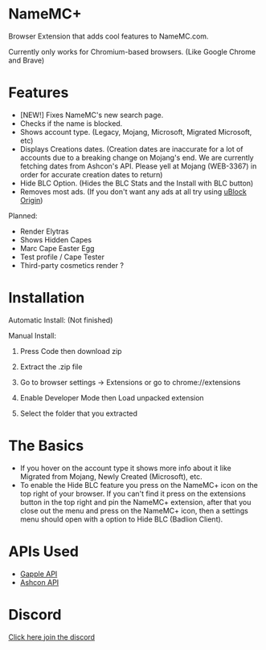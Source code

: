 # NameMC+
Browser Extension that adds cool features to NameMC.com.

Currently only works for Chromium-based browsers. (Like Google Chrome and Brave)

# Features

- [NEW!] Fixes NameMC's new search page.
- Checks if the name is blocked.
- Shows account type. (Legacy, Mojang, Microsoft, Migrated Microsoft, etc)
- Displays Creations dates. (Creation dates are inaccurate for a lot of accounts due to a breaking change on Mojang's end. We are currently fetching dates from Ashcon's API. Please yell at Mojang (WEB-3367) in order for accurate creation dates to return)
- Hide BLC Option. (Hides the BLC Stats and the Install with BLC button)
- Removes most ads. (If you don't want any ads at all try using [uBlock Origin](https://ublockorigin.com))

Planned:

- Render Elytras
- Shows Hidden Capes
- Marc Cape Easter Egg
- Test profile / Cape Tester
- Third-party cosmetics render ?

# Installation

Automatic Install:
(Not finished)

Manual Install:
1. Press Code then download zip

2. Extract the .zip file

3. Go to browser settings -> Extensions or go to chrome://extensions

4. Enable Developer Mode then Load unpacked extension

5. Select the folder that you extracted

# The Basics

- If you hover on the account type it shows more info about it like Migrated from Mojang, Newly Created (Microsoft), etc.
- To enable the Hide BLC feature you press on the NameMC+ icon on the top right of your browser. If you can't find it press on the extensions button in the top right and pin the NameMC+ extension, after that you close out the menu and press on the NameMC+ icon, then a settings menu should open with a option to Hide BLC (Badlion Client).

# APIs Used

- [Gapple API](https://api.gapple.pw/)
- [Ashcon API](https://github.com/Electroid/mojang-api)

# Discord

[Click here join the discord](https://discord.gg/ZwxFpPTpjt)
